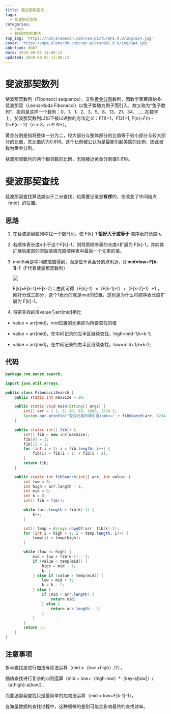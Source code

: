 ```yaml
---
title: 斐波那契查找
tags:
  - 斐波那契查找
categories:
  - Java
  - 数据结构和算法
top_img: 'https://npm.elemecdn.com/nan-picture@1.0.0/img/wp4.jpg'
cover: 'https://npm.elemecdn.com/nan-picture@1.0.0/img/wp4.jpg'
abbrlink: 8bb7
date: 2020-08-05 11:00:12
updated: 2020-08-05 11:00:12
---
```


# 斐波那契数列

斐波那契数列（Fibonacci sequence），又称[黄金分割](https://baike.baidu.com/item/黄金分割/115896)数列，因数学家莱昂纳多·斐波那契（Leonardoda Fibonacci）以兔子繁殖为例子而引入，故又称为“兔子数列”，指的是这样一个数列：0、1、1、2、3、5、8、13、21、34、……在数学上，斐波那契数列以如下被以递推的方法定义：*F*(1)=1，*F*(2)=1, *F*(n)=*F*(n - 1)+*F*(n - 2)（*n* ≥ 3，*n* ∈ N*）。

黄金分割是指将整体一分为二，较大部分与整体部分的比值等于较小部分与较大部分的比值，其比值约为0.618。这个比例被公认为是最能引起美感的比例，因此被称为黄金分割。

斐波那契数列的两个相邻数的比例，无限接近黄金分割值0.618。

# 斐波那契查找

斐波那契查找算法类似于二分查找，也需要记录是**有序**的，仅改变了中间结点（mid）的位置。

## 思路

1. 在斐波那契数列中找一个数F[k]，使 F[k]-1 **恰好大于或等于** 顺序表的长度n。
2. 若顺序表长度n小于这个F[k]-1，则将原顺序表的长度n扩展为 F[k]-1，并向其扩展后尾部的空缺值填充原顺序表中最后一个元素的值。

3. mid不再是中间或插值得到，而是位于黄金分割点附近，即**mid=low+F[k-1]-1**（F代表斐波那契数列）

   ![](https://npm.elemecdn.com/nan-picture@1.0.0/blog/20220706215635.png)

   F[k]=F[k-1]+F[k-2]；由此可得（F[k]-1）=（F[k-1]-1）+（F[k-2]-1）+1 ，刚好分成三部分，这个1表示的就是mid的位置，这也是为什么将顺序表长度扩展为 F[k]-1。

4.  将要查找的值value与arr[mid]相比

   - value = arr[mid]，mid位置的元素即为所要查找的值

   - value < arr[mid]，在中间记录的左半区继续查找，high=mid-1;k=k-1;
   - value > arr[mid]，在中间记录的右半区继续查找，low=mid+1;k=k-2;

## 代码

```java
package com.nanzx.search;

import java.util.Arrays;

public class FibonacciSearch {
	public static int maxSize = 20;

	public static void main(String[] args) {
		int[] arr = { 1, 8, 10, 89, 1000, 1234 };
		System.out.println("查找元素的索引值index=" + fibSearch(arr, 1234));
	}

	public static int[] fib() {
		int[] fib = new int[maxSize];
		fib[0] = 1;
		fib[1] = 1;
		for (int i = 2; i < fib.length; i++) {
			fib[i] = fib[i - 1] + fib[i - 2];
		}
		return fib;
	}

	public static int fibSearch(int[] arr, int value) {
		int low = 0;
		int high = arr.length - 1;
		int mid = 0;
		int k = 0;
		int[] fib = fib();

		while (arr.length > fib[k]-1) {
			k++;
		}

		int[] temp = Arrays.copyOf(arr, fib[k]-1);
		for (int i = high + 1; i < temp.length; i++) {
			temp[i] = temp[high];
		}

		while (low <= high) {
			mid = low + fib[k-1] - 1;
			if (value < temp[mid]) {
				high = mid - 1;
				k--;
			} else if (value > temp[mid]) {
				low = mid + 1;
				k = k - 2;
			} else {
				if (mid < arr.length) {
					return mid;
				} else {
					return arr.length - 1;
				}
			}
		}
		return -1;
	}
}
```

## 注意事项

折半查找是进行加法与除法运算（mid =（low +high）/2），

插值查找进行复杂的四则运算（mid = low+（high-low）*（key-a[low]）/（a[high]-a[low]），

而斐波那契查找只是最简单的加减法运算（mid = low+F[k-1]-1），

在海量数据的查找过程中，这种细微的差别可能会影响最终的查找效率。